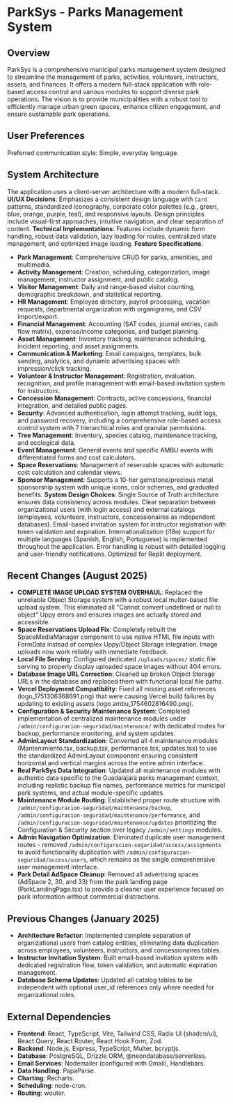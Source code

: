 # ParkSys - Parks Management System

## Overview
ParkSys is a comprehensive municipal parks management system designed to streamline the management of parks, activities, volunteers, instructors, assets, and finances. It offers a modern full-stack application with role-based access control and various modules to support diverse park operations. The vision is to provide municipalities with a robust tool to efficiently manage urban green spaces, enhance citizen engagement, and ensure sustainable park operations.

## User Preferences
Preferred communication style: Simple, everyday language.

## System Architecture
The application uses a client-server architecture with a modern full-stack.
**UI/UX Decisions**: Emphasizes a consistent design language with `Card` patterns, standardized iconography, corporate color palettes (e.g., green, blue, orange, purple, teal), and responsive layouts. Design principles include visual-first approaches, intuitive navigation, and clear separation of content.
**Technical Implementations**: Features include dynamic form handling, robust data validation, lazy loading for routes, centralized state management, and optimized image loading.
**Feature Specifications**:
- **Park Management**: Comprehensive CRUD for parks, amenities, and multimedia.
- **Activity Management**: Creation, scheduling, categorization, image management, instructor assignment, and public catalog.
- **Visitor Management**: Daily and range-based visitor counting, demographic breakdown, and statistical reporting.
- **HR Management**: Employee directory, payroll processing, vacation requests, departmental organization with organigrams, and CSV import/export.
- **Financial Management**: Accounting (SAT codes, journal entries, cash flow matrix), expense/income categories, and budget planning.
- **Asset Management**: Inventory tracking, maintenance scheduling, incident reporting, and asset assignments.
- **Communication & Marketing**: Email campaigns, templates, bulk sending, analytics, and dynamic advertising spaces with impression/click tracking.
- **Volunteer & Instructor Management**: Registration, evaluation, recognition, and profile management with email-based invitation system for instructors.
- **Concession Management**: Contracts, active concessions, financial integration, and detailed public pages.
- **Security**: Advanced authentication, login attempt tracking, audit logs, and password recovery, including a comprehensive role-based access control system with 7 hierarchical roles and granular permissions.
- **Tree Management**: Inventory, species catalog, maintenance tracking, and ecological data.
- **Event Management**: General events and specific AMBU events with differentiated forms and cost calculators.
- **Space Reservations**: Management of reservable spaces with automatic cost calculation and calendar views.
- **Sponsor Management**: Supports a 10-tier gemstone/precious metal sponsorship system with unique icons, color schemes, and graduated benefits.
**System Design Choices**: Single Source of Truth architecture ensures data consistency across modules. Clear separation between organizational users (with login access) and external catalogs (employees, volunteers, instructors, concessionaires as independent databases). Email-based invitation system for instructor registration with token validation and expiration. Internationalization (i18n) support for multiple languages (Spanish, English, Portuguese) is implemented throughout the application. Error handling is robust with detailed logging and user-friendly notifications. Optimized for Replit deployment.

## Recent Changes (August 2025)
- **COMPLETE IMAGE UPLOAD SYSTEM OVERHAUL**: Replaced the unreliable Object Storage system with a robust local multer-based file upload system. This eliminated all "Cannot convert undefined or null to object" Uppy errors and ensures images are actually stored and accessible.
- **Space Reservations Upload Fix**: Completely rebuilt the SpaceMediaManager component to use native HTML file inputs with FormData instead of complex Uppy/Object Storage integration. Image uploads now work reliably with immediate feedback.
- **Local File Serving**: Configured dedicated `/uploads/spaces/` static file serving to properly display uploaded space images without 404 errors.
- **Database Image URL Correction**: Cleaned up broken Object Storage URLs in the database and replaced them with functional local file paths.
- **Vercel Deployment Compatibility**: Fixed all missing asset references (logo_1751306368691.png) that were causing Vercel build failures by updating to existing assets (logo ambu_1754602816490.png).
- **Configuration & Security Maintenance System**: Completed implementation of centralized maintenance modules under `/admin/configuracion-seguridad/maintenance/` with dedicated routes for backup, performance monitoring, and system updates.
- **AdminLayout Standardization**: Converted all 4 maintenance modules (Mantenimiento.tsx, backup.tsx, performance.tsx, updates.tsx) to use the standardized AdminLayout component ensuring consistent horizontal and vertical margins across the entire admin interface.
- **Real ParkSys Data Integration**: Updated all maintenance modules with authentic data specific to the Guadalajara parks management context, including realistic backup file names, performance metrics for municipal park systems, and actual module-specific updates.
- **Maintenance Module Routing**: Established proper route structure with `/admin/configuracion-seguridad/maintenance/backup`, `/admin/configuracion-seguridad/maintenance/performance`, and `/admin/configuracion-seguridad/maintenance/updates` prioritizing the Configuration & Security section over legacy `/admin/settings` modules.
- **Admin Navigation Optimization**: Eliminated duplicate user management routes - removed `/admin/configuracion-seguridad/access/assignments` to avoid functionality duplication with `/admin/configuracion-seguridad/access/users`, which remains as the single comprehensive user management interface.
- **Park Detail AdSpace Cleanup**: Removed all advertising spaces (AdSpace 2, 30, and 33) from the park landing page (ParkLandingPage.tsx) to provide a cleaner user experience focused on park information without commercial distractions.

## Previous Changes (January 2025)
- **Architecture Refactor**: Implemented complete separation of organizational users from catalog entities, eliminating data duplication across employees, volunteers, instructors, and concessionaires tables.
- **Instructor Invitation System**: Built email-based invitation system with dedicated registration flow, token validation, and automatic expiration management.
- **Database Schema Updates**: Updated all catalog tables to be independent with optional user_id references only where needed for organizational roles.

## External Dependencies
- **Frontend**: React, TypeScript, Vite, Tailwind CSS, Radix UI (shadcn/ui), React Query, React Router, React Hook Form, Zod.
- **Backend**: Node.js, Express, TypeScript, Multer, bcryptjs.
- **Database**: PostgreSQL, Drizzle ORM, @neondatabase/serverless.
- **Email Services**: Nodemailer (configured with Gmail), Handlebars.
- **Data Handling**: PapaParse.
- **Charting**: Recharts.
- **Scheduling**: node-cron.
- **Routing**: wouter.